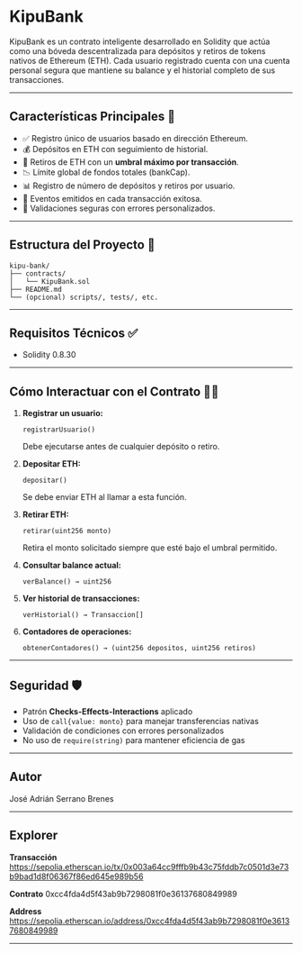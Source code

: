 # KipuBank

KipuBank es un contrato inteligente desarrollado en Solidity que actúa como una bóveda descentralizada para depósitos y retiros de tokens nativos de Ethereum (ETH). Cada usuario registrado cuenta con una cuenta personal segura que mantiene su balance y el historial completo de sus transacciones.

---

## Características Principales 🚀

* ✅ Registro único de usuarios basado en dirección Ethereum.
* 💰 Depósitos en ETH con seguimiento de historial.
* 🏦 Retiros de ETH con un **umbral máximo por transacción**.
* 📉 Límite global de fondos totales (bankCap).
* 📊 Registro de número de depósitos y retiros por usuario.
* 📜 Eventos emitidos en cada transacción exitosa.
* 🔐 Validaciones seguras con errores personalizados.

---

## Estructura del Proyecto 📁

```
kipu-bank/
├── contracts/
│   └── KipuBank.sol
├── README.md
└── (opcional) scripts/, tests/, etc.
```

---

## Requisitos Técnicos ✅

* Solidity 0.8.30
---

## Cómo Interactuar con el Contrato 🧑‍💻

1. **Registrar un usuario:**

   ```solidity
   registrarUsuario()
   ```

   Debe ejecutarse antes de cualquier depósito o retiro.

2. **Depositar ETH:**

   ```solidity
   depositar()
   ```

   Se debe enviar ETH al llamar a esta función.

3. **Retirar ETH:**

   ```solidity
   retirar(uint256 monto)
   ```

   Retira el monto solicitado siempre que esté bajo el umbral permitido.

4. **Consultar balance actual:**

   ```solidity
   verBalance() → uint256
   ```

5. **Ver historial de transacciones:**

   ```solidity
   verHistorial() → Transaccion[]
   ```

6. **Contadores de operaciones:**

   ```solidity
   obtenerContadores() → (uint256 depositos, uint256 retiros)
   ```

---

## Seguridad 🛡️

* Patrón **Checks-Effects-Interactions** aplicado
* Uso de `call{value: monto}` para manejar transferencias nativas
* Validación de condiciones con errores personalizados
* No uso de `require(string)` para mantener eficiencia de gas

---

## Autor

José Adrián Serrano Brenes

---

## Explorer

**Transacción**
https://sepolia.etherscan.io/tx/0x003a64cc9fffb9b43c75fddb7c0501d3e73b9bad1d8f06367f86ed645e989b56

**Contrato**
0xcc4fda4d5f43ab9b7298081f0e36137680849989

**Address**
https://sepolia.etherscan.io/address/0xcc4fda4d5f43ab9b7298081f0e36137680849989

---